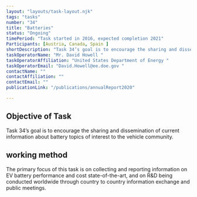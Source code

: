 ```yaml
---
layout: "layouts/task-layout.njk"
tags: "tasks"
number: "34"
title: "Batteries"
status: "Ongoing"
timePeriod: "Task started in 2016, expected completion 2021"
Participants: [Austria, Canada, Spain ]
shortDescription: "Task 34’s goal is to encourage the sharing and dissemination of current information about battery topics of interest to the vehicle community."
taskOperatorName: "Mr. David Howell "
taskOperatorAffiliation: "United States Department of Energy "
taskOperatorEmail: "David.Howell@ee.doe.gov "
contactName: ""
contactAffiliation: ""
contactEmail: ""
publicationLink: "/publications/annualReport2020"

---
```


## Objective of Task
Task 34’s goal is to encourage the sharing and dissemination of current information about battery topics of interest to the vehicle community. 


## working method
The primary focus of this task is on collecting and reporting information on EV battery performance and cost state-of-the-art, and on R&D being conducted worldwide through country to country information exchange and public meetings.  